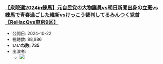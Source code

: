 ### [【衆院選2024in練馬】元自民党の大物議員vs朝日新聞出身の立憲vs練馬で青春過ごした維新vsけっこう裁判してるみんつく党首【ReHacQvs東京9区】](https://www.youtube.com/watch?v=ug-piUK_0HI)
-   公開日: 2024-10-22
-   視聴数: 88,986
-   **いいね数: 735**
-   出演者: 
    - [![](https://img.youtube.com/vi/ug-piUK_0HI/hqdefault.jpg)](https://www.youtube.com/watch?v=ug-piUK_0HI)
